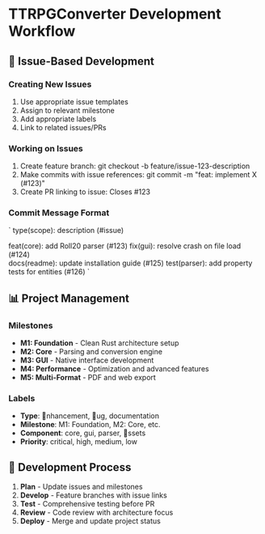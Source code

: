 # TTRPGConverter Development Workflow

## 🔄 Issue-Based Development

### Creating New Issues
1. Use appropriate issue templates
2. Assign to relevant milestone  
3. Add appropriate labels
4. Link to related issues/PRs

### Working on Issues
1. Create feature branch: git checkout -b feature/issue-123-description
2. Make commits with issue references: git commit -m "feat: implement X (#123)"
3. Create PR linking to issue: Closes #123

### Commit Message Format
`
type(scope): description (#issue)

feat(core): add Roll20 parser (#123)
fix(gui): resolve crash on file load (#124)  
docs(readme): update installation guide (#125)
test(parser): add property tests for entities (#126)
`

## 📊 Project Management

### Milestones
- **M1: Foundation** - Clean Rust architecture setup
- **M2: Core** - Parsing and conversion engine
- **M3: GUI** - Native interface development  
- **M4: Performance** - Optimization and advanced features
- **M5: Multi-Format** - PDF and web export

### Labels  
- **Type**: nhancement, ug, documentation
- **Milestone**: M1: Foundation, M2: Core, etc.
- **Component**: core, gui, parser, ssets
- **Priority**: critical, high, medium, low

## 🚀 Development Process
1. **Plan** - Update issues and milestones
2. **Develop** - Feature branches with issue links
3. **Test** - Comprehensive testing before PR
4. **Review** - Code review with architecture focus
5. **Deploy** - Merge and update project status
